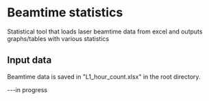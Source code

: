 # Beamtime statistics
 Statistical tool that loads laser beamtime data from excel and outputs graphs/tables with various statistics
## Input data
 Beamtime data is saved in "L1_hour_count.xlsx" in the root directory.  
 
 
 ---in progress
